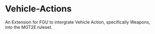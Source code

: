 # Vehicle-Actions
An Extension for FGU to intergrate Vehicle Action, specifically Weapons, into the MGT2E ruleset.